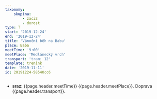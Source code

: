```yaml
---
taxonomy:
    skupina:
        - zaci2
        - dorost
type: T
start: '2019-12-24'
end: '2019-12-24'
title: 'Vánoční běh na Babu'
place: Baba
meetTime: '9:00'
meetPlace: 'Medlánecký vrch'
transport: 'tram: 12'
template: trenink
date: '2019-11-11'
id: 20191224-58540cc6
---
```

* **sraz**: {{page.header.meetTime}} {{page.header.meetPlace}}. Doprava {{page.header.transport}}.
